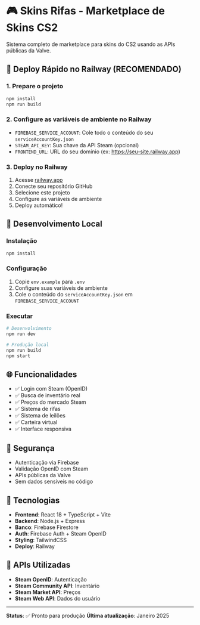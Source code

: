 # 🎮 Skins Rifas - Marketplace de Skins CS2

Sistema completo de marketplace para skins do CS2 usando as APIs públicas da Valve.

## 🚀 Deploy Rápido no Railway (RECOMENDADO)

### 1. Prepare o projeto
```bash
npm install
npm run build
```

### 2. Configure as variáveis de ambiente no Railway
- `FIREBASE_SERVICE_ACCOUNT`: Cole todo o conteúdo do seu `serviceAccountKey.json`
- `STEAM_API_KEY`: Sua chave da API Steam (opcional)
- `FRONTEND_URL`: URL do seu domínio (ex: https://seu-site.railway.app)

### 3. Deploy no Railway
1. Acesse [railway.app](https://railway.app)
2. Conecte seu repositório GitHub
3. Selecione este projeto
4. Configure as variáveis de ambiente
5. Deploy automático!

## 🔧 Desenvolvimento Local

### Instalação
```bash
npm install
```

### Configuração
1. Copie `env.example` para `.env`
2. Configure suas variáveis de ambiente
3. Cole o conteúdo do `serviceAccountKey.json` em `FIREBASE_SERVICE_ACCOUNT`

### Executar
```bash
# Desenvolvimento
npm run dev

# Produção local
npm run build
npm start
```

## 🌐 Funcionalidades

- ✅ Login com Steam (OpenID)
- ✅ Busca de inventário real
- ✅ Preços do mercado Steam
- ✅ Sistema de rifas
- ✅ Sistema de leilões
- ✅ Carteira virtual
- ✅ Interface responsiva

## 🔐 Segurança

- Autenticação via Firebase
- Validação OpenID com Steam
- APIs públicas da Valve
- Sem dados sensíveis no código

## 📱 Tecnologias

- **Frontend**: React 18 + TypeScript + Vite
- **Backend**: Node.js + Express
- **Banco**: Firebase Firestore
- **Auth**: Firebase Auth + Steam OpenID
- **Styling**: TailwindCSS
- **Deploy**: Railway

## 🎯 APIs Utilizadas

- **Steam OpenID**: Autenticação
- **Steam Community API**: Inventário
- **Steam Market API**: Preços
- **Steam Web API**: Dados do usuário

---

**Status**: ✅ Pronto para produção
**Última atualização**: Janeiro 2025

